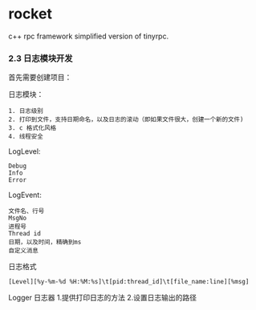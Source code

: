 # rocket
c++ rpc framework simplified version of tinyrpc.


### 2.3 日志模块开发
首先需要创建项目：

日志模块：
```
1. 日志级别
2. 打印到文件，支持日期命名，以及日志的滚动（即如果文件很大，创建一个新的文件)
3. c 格式化风格
4. 线程安全
```

LogLevel:
```
Debug
Info
Error
```

LogEvent:
```
文件名、行号
MsgNo
进程号
Thread id
日期，以及时间，精确到ms
自定义消息
```
日志格式
```
[Level][%y-%m-%d %H:%M:%s]\t[pid:thread_id]\t[file_name:line][%msg]
```

Logger 日志器
1.提供打印日志的方法
2.设置日志输出的路径